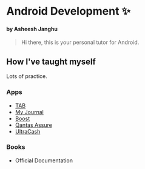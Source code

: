 # Android Development ✨
#### by Asheesh Janghu

> Hi there, this is your personal tutor for Android.

## How I've taught myself
Lots of practice.

### Apps
- [TAB](https://www.tab.com.au)
- [My Journal](https://play.google.com/store/apps/details?id=com.journal.janghua.mymorycalendar)
- [Boost](https://play.google.com/store/apps/details?id=my.com.myboost)
- [Qantas Assure](https://play.google.com/store/apps/details?id=com.qantas.assure)
- [UltraCash](https://play.google.com/store/apps/details?id=com.ultracash.payment.customer)

### Books
- Official Documentation
